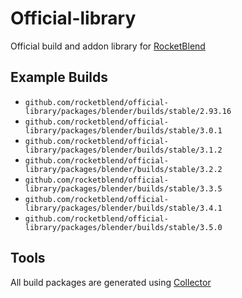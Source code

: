 # Official-library

Official build and addon library for [RocketBlend](https://github.com/rocketblend/rocketblend)

## Example Builds

* `github.com/rocketblend/official-library/packages/blender/builds/stable/2.93.16`
* `github.com/rocketblend/official-library/packages/blender/builds/stable/3.0.1`
* `github.com/rocketblend/official-library/packages/blender/builds/stable/3.1.2`
* `github.com/rocketblend/official-library/packages/blender/builds/stable/3.2.2`
* `github.com/rocketblend/official-library/packages/blender/builds/stable/3.3.5`
* `github.com/rocketblend/official-library/packages/blender/builds/stable/3.4.1`
* `github.com/rocketblend/official-library/packages/blender/builds/stable/3.5.0`

## Tools

All build packages are generated using [Collector](https://github.com/rocketblend/rocketblend-collector)
